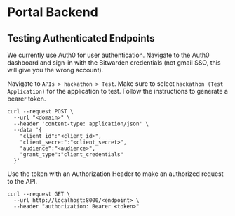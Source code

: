 # Portal Backend

## Testing Authenticated Endpoints

We currently use Auth0 for user authentication. Navigate to the Auth0 dashboard and sign-in with the Bitwarden credentials (not gmail SSO, this will give you the wrong account).

Navigate to `APIs > hackathon > Test`. Make sure to select `hackathon (Test Application)` for the application to test. Follow the instructions to generate a bearer token.

```
curl --request POST \
  --url "<domain>" \
  --header 'content-type: application/json' \
  --data '{
    "client_id":"<client_id>",
    "client_secret":"<client_secret>",
    "audience":"<audience>",
    "grant_type":"client_credentials"
  }'
```

Use the token with an Authorization Header to make an authorized request to the API.

```
curl --request GET \
  --url http://localhost:8000/<endpoint> \
  --header "authorization: Bearer <token>"
```
